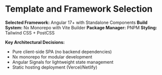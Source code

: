 # Template and Framework Selection

**Selected Framework:** Angular 17+ with Standalone Components
**Build System:** Nx Monorepo with Vite Builder
**Package Manager:** PNPM
**Styling:** Tailwind CSS + PostCSS

**Key Architectural Decisions:**
- Pure client-side SPA (no backend dependencies)
- Nx monorepo for modular development
- Angular Signals for lightweight state management
- Static hosting deployment (Vercel/Netlify)

